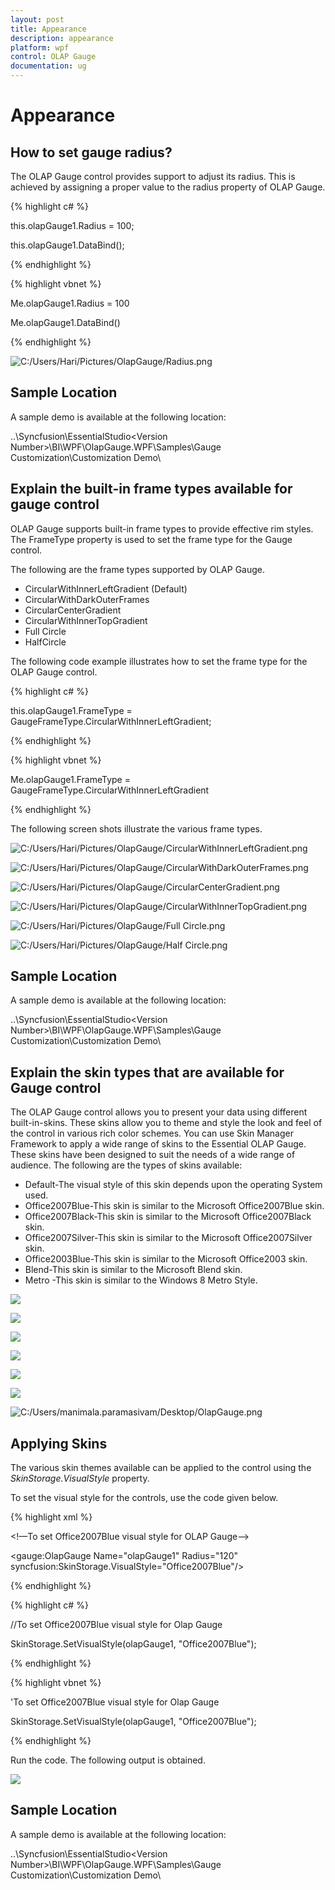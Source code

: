 ```yaml
---
layout: post
title: Appearance
description: appearance
platform: wpf
control: OLAP Gauge
documentation: ug
---
```


# Appearance

## How to set gauge radius?

The OLAP Gauge control provides support to adjust its radius. This is achieved by assigning a proper value to the radius property of OLAP Gauge.

{% highlight c# %}
 
   



this.olapGauge1.Radius = 100;

this.olapGauge1.DataBind();

 {% endhighlight %}




 {% highlight vbnet %}
  
    



Me.olapGauge1.Radius = 100

Me.olapGauge1.DataBind()

 {% endhighlight %}









![C:/Users/Hari/Pictures/OlapGauge/Radius.png](Appearance_images/Appearance_img1.png)


## Sample Location

A sample demo is available at the following location:

..\Syncfusion\EssentialStudio\<Version Number>\BI\WPF\OlapGauge.WPF\Samples\Gauge Customization\Customization Demo\

## Explain the built-in frame types available for gauge control

OLAP Gauge supports built-in frame types to provide effective rim styles. The FrameType property is used to set the frame type for the Gauge control.

The following are the frame types supported by OLAP Gauge. 

* CircularWithInnerLeftGradient (Default)
* CircularWithDarkOuterFrames
* CircularCenterGradient
* CircularWithInnerTopGradient
* Full Circle 
* HalfCircle 



The following code example illustrates how to set the frame type for the OLAP Gauge control.

{% highlight c# %}
 
    



this.olapGauge1.FrameType = GaugeFrameType.CircularWithInnerLeftGradient;

 {% endhighlight %}




 {% highlight vbnet %}
  
    



Me.olapGauge1.FrameType = GaugeFrameType.CircularWithInnerLeftGradient

 {% endhighlight %}









The following screen shots illustrate the various frame types.

![C:/Users/Hari/Pictures/OlapGauge/CircularWithInnerLeftGradient.png](Appearance_images/Appearance_img2.png)


![C:/Users/Hari/Pictures/OlapGauge/CircularWithDarkOuterFrames.png](Appearance_images/Appearance_img3.png)




![C:/Users/Hari/Pictures/OlapGauge/CircularCenterGradient.png](Appearance_images/Appearance_img4.png)


![C:/Users/Hari/Pictures/OlapGauge/CircularWithInnerTopGradient.png](Appearance_images/Appearance_img5.png)


![C:/Users/Hari/Pictures/OlapGauge/Full Circle.png](Appearance_images/Appearance_img6.png)




![C:/Users/Hari/Pictures/OlapGauge/Half Circle.png](Appearance_images/Appearance_img7.png)


## Sample Location

A sample demo is available at the following location:

..\Syncfusion\EssentialStudio\<Version Number>\BI\WPF\OlapGauge.WPF\Samples\Gauge Customization\Customization Demo\

## Explain the skin types that are available for Gauge control

The OLAP Gauge control allows you to present your data using different built-in-skins. These skins allow you to theme and style the look and feel of the control in various rich color schemes. You can use Skin Manager Framework to apply a wide range of skins to the Essential OLAP Gauge. These skins have been designed to suit the needs of a wide range of audience. The following are the types of skins available:

* Default-The visual style of this skin depends upon the operating System used. 
* Office2007Blue-This skin is similar to the Microsoft Office2007Blue skin. 
* Office2007Black-This skin is similar to the Microsoft Office2007Black skin. 
* Office2007Silver-This skin is similar to the Microsoft Office2007Silver skin. 
* Office2003Blue-This skin is similar to the Microsoft Office2003 skin. 
* Blend-This skin is similar to the Microsoft Blend skin. 
* Metro -This skin is similar to the Windows 8 Metro Style.



![](Appearance_images/Appearance_img8.png)


![](Appearance_images/Appearance_img9.png)


![](Appearance_images/Appearance_img10.png)


![](Appearance_images/Appearance_img11.png)


![](Appearance_images/Appearance_img12.png)


![](Appearance_images/Appearance_img13.png)


![C:/Users/manimala.paramasivam/Desktop/OlapGauge.png](Appearance_images/Appearance_img14.png)


## Applying Skins

The various skin themes available can be applied to the control using the _SkinStorage.VisualStyle_ property. 

To set the visual style for the controls, use the code given below.

 {% highlight xml %}

    



<!—To set Office2007Blue visual style for OLAP Gauge-->

<gauge:OlapGauge Name="olapGauge1" Radius="120" syncfusion:SkinStorage.VisualStyle="Office2007Blue"/>

 {% endhighlight %}



 {% highlight c# %}
 
    



//To set Office2007Blue visual style for Olap Gauge

SkinStorage.SetVisualStyle(olapGauge1, "Office2007Blue");

 {% endhighlight %}




 {% highlight vbnet %}
  
    



'To set Office2007Blue visual style for Olap Gauge

SkinStorage.SetVisualStyle(olapGauge1, "Office2007Blue");

 {% endhighlight %}


Run the code. The following output is obtained.

![](Appearance_images/Appearance_img15.png)


## Sample Location

A sample demo is available at the following location:

..\Syncfusion\EssentialStudio\<Version Number>\BI\WPF\OlapGauge.WPF\Samples\Gauge Customization\Customization Demo\

